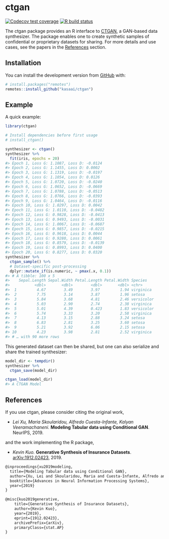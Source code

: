 
<!-- README.md is generated from README.Rmd. Please edit that file -->

# ctgan

<!-- badges: start -->

[![Codecov test
coverage](https://codecov.io/gh/kasaai/ctgan/branch/master/graph/badge.svg)](https://codecov.io/gh/kasaai/ctgan?branch=master)
[![R build
status](https://github.com/kasaai/ctgan/workflows/R-CMD-check/badge.svg)](https://github.com/kasaai/ctgan/actions)
<!-- badges: end -->

The ctgan package provides an R interface to
[CTGAN](https://github.com/DAI-Lab/CTGAN), a GAN-based data synthesizer.
The package enables one to create synthetic samples of confidential or
proprietary datasets for sharing. For more details and use cases, see
the papers in the [References](#references) section.

## Installation

You can install the development version from
[GitHub](https://github.com/) with:

``` r
# install.packages("remotes")
remotes::install_github("kasaai/ctgan")
```

## Example

A quick example:

``` r
library(ctgan)

# Install dependencies before first usage
# install_ctgan()

synthesizer <- ctgan()
synthesizer %>% 
  fit(iris, epochs = 20)
#> Epoch 1, Loss G: 1.1087, Loss D: -0.0124
#> Epoch 2, Loss G: 1.1455, Loss D: 0.0002
#> Epoch 3, Loss G: 1.1319, Loss D: -0.0197
#> Epoch 4, Loss G: 1.1054, Loss D: 0.0126
#> Epoch 5, Loss G: 1.0720, Loss D: -0.0240
#> Epoch 6, Loss G: 1.0652, Loss D: -0.0669
#> Epoch 7, Loss G: 1.0788, Loss D: -0.0513
#> Epoch 8, Loss G: 1.0766, Loss D: -0.0393
#> Epoch 9, Loss G: 1.0464, Loss D: -0.0116
#> Epoch 10, Loss G: 1.0297, Loss D: 0.0042
#> Epoch 11, Loss G: 1.0110, Loss D: -0.0482
#> Epoch 12, Loss G: 0.9828, Loss D: -0.0413
#> Epoch 13, Loss G: 0.9493, Loss D: -0.0031
#> Epoch 14, Loss G: 1.0067, Loss D: -0.0687
#> Epoch 15, Loss G: 0.9857, Loss D: -0.0215
#> Epoch 16, Loss G: 0.9618, Loss D: 0.0044
#> Epoch 17, Loss G: 0.9280, Loss D: 0.0061
#> Epoch 18, Loss G: 0.8579, Loss D: -0.0139
#> Epoch 19, Loss G: 0.8993, Loss D: 0.0400
#> Epoch 20, Loss G: 0.8277, Loss D: 0.0320
synthesizer %>% 
  ctgan_sample() %>% 
  # Dataset-specific post-processing
  dplyr::mutate_if(is.numeric, ~ pmax(.x, 0.1))
#> # A tibble: 100 x 5
#>    Sepal.Length Sepal.Width Petal.Length Petal.Width Species   
#>           <dbl>       <dbl>        <dbl>       <dbl> <chr>     
#>  1         4.67        3.49        3.97         1.94 virginica 
#>  2         7.75        3.14        3.87         1.96 setosa    
#>  3         5.84        3.68        4.81         2.46 versicolor
#>  4         5.03        2.90        2.74         2.38 virginica 
#>  5         5.01        4.39        0.423        1.83 versicolor
#>  6         5.74        3.33        3.20         2.58 virginica 
#>  7         4.13        3.15        2.88         3.24 setosa    
#>  8         6.83        2.81        3.25         3.60 setosa    
#>  9         5.21        3.92        6.06         2.15 setosa    
#> 10         4.23        3.98        2.81         2.52 virginica 
#> # … with 90 more rows
```

This generated dataset can then be shared, but one can also serialize
and share the trained synthesizer:

``` r
model_dir <- tempdir()
synthesizer %>% 
  ctgan_save(model_dir)

ctgan_load(model_dir)
#> A CTGAN Model
```

## References

If you use ctgan, please consider citing the original work,

  - *Lei Xu, Maria Skoularidou, Alfredo Cuesta-Infante, Kalyan
    Veeramachaneni.* **Modeling Tabular data using Conditional GAN**.
    NeurIPS, 2019.

and the work implementing the R package,

  - *Kevin Kuo.* **Generative Synthesis of Insurance Datasets**.
    [arXiv:1912.02423](https://arxiv.org/abs/1912.02423), 2019.

<!-- end list -->

``` latex
@inproceedings{xu2019modeling,
  title={Modeling Tabular data using Conditional GAN},
  author={Xu, Lei and Skoularidou, Maria and Cuesta-Infante, Alfredo and Veeramachaneni, Kalyan},
  booktitle={Advances in Neural Information Processing Systems},
  year={2019}
}

@misc{kuo2019generative,
    title={Generative Synthesis of Insurance Datasets},
    author={Kevin Kuo},
    year={2019},
    eprint={1912.02423},
    archivePrefix={arXiv},
    primaryClass={stat.AP}
}
```
